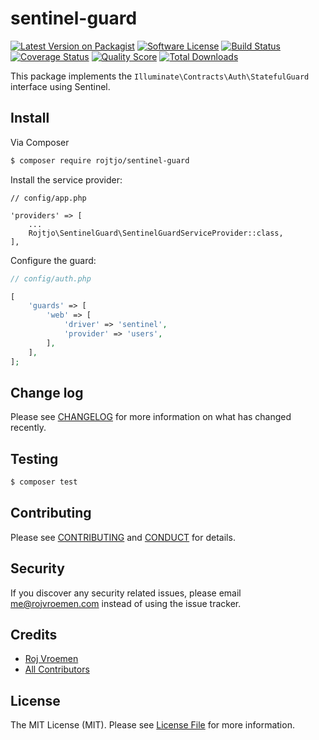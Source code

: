 # sentinel-guard

[![Latest Version on Packagist][ico-version]][link-packagist]
[![Software License][ico-license]](LICENSE.md)
[![Build Status][ico-travis]][link-travis]
[![Coverage Status][ico-scrutinizer]][link-scrutinizer]
[![Quality Score][ico-code-quality]][link-code-quality]
[![Total Downloads][ico-downloads]][link-downloads]

This package implements the `Illuminate\Contracts\Auth\StatefulGuard` interface using Sentinel.

## Install

Via Composer

``` bash
$ composer require rojtjo/sentinel-guard
```

Install the service provider:
```
// config/app.php

'providers' => [
    ...
    Rojtjo\SentinelGuard\SentinelGuardServiceProvider::class,
],
```

Configure the guard:
``` php
// config/auth.php

[
    'guards' => [
        'web' => [
            'driver' => 'sentinel',
            'provider' => 'users',
        ],
    ],
];
```

## Change log

Please see [CHANGELOG](CHANGELOG.md) for more information on what has changed recently.

## Testing

``` bash
$ composer test
```

## Contributing

Please see [CONTRIBUTING](CONTRIBUTING.md) and [CONDUCT](CONDUCT.md) for details.

## Security

If you discover any security related issues, please email me@rojvroemen.com instead of using the issue tracker.

## Credits

- [Roj Vroemen][link-author]
- [All Contributors][link-contributors]

## License

The MIT License (MIT). Please see [License File](LICENSE.md) for more information.

[ico-version]: https://img.shields.io/packagist/v/rojtjo/sentinel-guard.svg?style=flat-square
[ico-license]: https://img.shields.io/badge/license-MIT-brightgreen.svg?style=flat-square
[ico-travis]: https://img.shields.io/travis/Rojtjo/sentinel-guard/master.svg?style=flat-square
[ico-scrutinizer]: https://img.shields.io/scrutinizer/coverage/g/rojtjo/sentinel-guard.svg?style=flat-square
[ico-code-quality]: https://img.shields.io/scrutinizer/g/rojtjo/sentinel-guard.svg?style=flat-square
[ico-downloads]: https://img.shields.io/packagist/dt/rojtjo/sentinel-guard.svg?style=flat-square

[link-packagist]: https://packagist.org/packages/rojtjo/sentinel-guard
[link-travis]: https://travis-ci.org/Rojtjo/sentinel-guard
[link-scrutinizer]: https://scrutinizer-ci.com/g/rojtjo/sentinel-guard/code-structure
[link-code-quality]: https://scrutinizer-ci.com/g/rojtjo/sentinel-guard
[link-downloads]: https://packagist.org/packages/rojtjo/sentinel-guard
[link-author]: https://github.com/Rojtjo
[link-contributors]: ../../contributors
